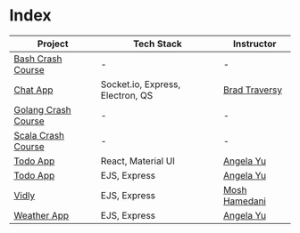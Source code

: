 # Index

| Project                     | Tech Stack                       | Instructor                                                                    |
| --------------------------- | -------------------------------- | ----------------------------------------------------------------------------- |
| [Bash Crash Course](bash/) | - | - |
| [Chat App](chatapp-socket/) | Socket.io, Express, Electron, QS | [Brad Traversy](https://www.traversymedia.com/) |
| [Golang Crash Course](golang/) | - | - |
| [Scala Crash Course](scala/) | - | - |
| [Todo App](chatapp-socket/) | React, Material UI | [Angela Yu](https://www.udemy.com/user/4b4368a3-b5c8-4529-aa65-2056ec31f37e/) |
| [Todo App](chatapp-socket/) | EJS, Express | [Angela Yu](https://www.udemy.com/user/4b4368a3-b5c8-4529-aa65-2056ec31f37e/) |
| [Vidly](vidly-django/) | EJS, Express | [Mosh Hamedani](https://codewithmosh.com/courses) |
| [Weather App](weatherapp-express/) | EJS, Express | [Angela Yu](https://www.udemy.com/user/4b4368a3-b5c8-4529-aa65-2056ec31f37e/) |